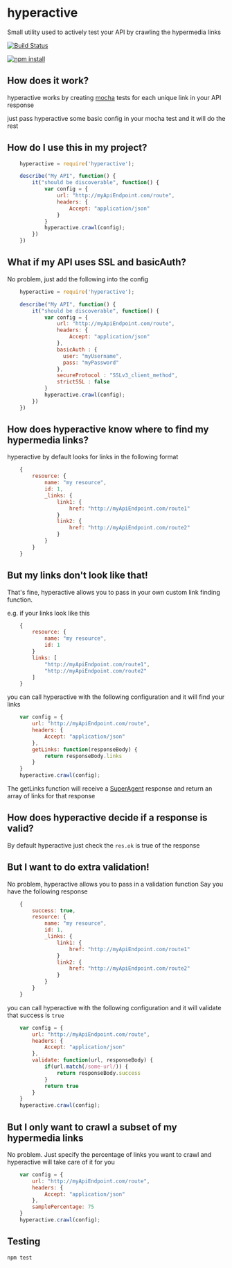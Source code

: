 # hyperactive

Small utility used to actively test your API by crawling the hypermedia links

[![Build Status](https://travis-ci.org/TabDigital/hyperactive.svg?branch=master)](https://travis-ci.org/TabDigital/hyperactive)

[![npm install](https://nodei.co/npm/hyperactive.png?mini=true)](https://nodei.co/npm/hyperactive/)

## How does it work?

hyperactive works by creating [mocha](https://github.com/visionmedia/mocha) tests for each unique link in your API response

just pass hyperactive some basic config in your mocha test and it will do the rest

## How do I use this in my project?

``` javascript
    hyperactive = require('hyperactive');

    describe("My API", function() {
        it("should be discoverable", function() {
            var config = {
                url: "http://myApiEndpoint.com/route",
                headers: {
                    Accept: "application/json"
                }
            }
            hyperactive.crawl(config);
        })    
    })
```

## What if my API uses SSL and basicAuth?

No problem, just add the following into the config

``` javascript
    hyperactive = require('hyperactive');

    describe("My API", function() {
        it("should be discoverable", function() {
            var config = {
                url: "http://myApiEndpoint.com/route",
                headers: {
                    Accept: "application/json"
                },
                basicAuth : {
                  user: "myUsername",
                  pass: "myPassword"
                },
                secureProtocol : "SSLv3_client_method",
                strictSSL : false
            }
            hyperactive.crawl(config);
        })    
    })
```

## How does hyperactive know where to find my hypermedia links?

hyperactive by default looks for links in the following format
``` javascript
    {
        resource: {
            name: "my resource",
            id: 1,
            _links: {
                link1: {
                    href: "http://myApiEndpoint.com/route1"
                }
                link2: {
                    href: "http://myApiEndpoint.com/route2"
                }
            }
        }
    }
``` 

## But my links don't look like that!

That's fine, hyperactive allows you to pass in your own custom link finding function. 

e.g. if your links look like this
``` javascript
    {
        resource: {
            name: "my resource",
            id: 1 
        }
        links: [
            "http://myApiEndpoint.com/route1", 
            "http://myApiEndpoint.com/route2"
        ]
    }
```
you can call hyperactive with the following configuration and it will find your links

``` javascript
    var config = {
        url: "http://myApiEndpoint.com/route",
        headers: {
            Accept: "application/json"
        },
        getLinks: function(responseBody) {
            return responseBody.links
        }
    }
    hyperactive.crawl(config);
```

The getLinks function will receive a [SuperAgent](https://github.com/visionmedia/superagent) response and return an array of links for that response

## How does hyperactive decide if a response is valid?

By default hyperactive just check the `res.ok` is true of the response

## But I want to do extra validation!

No problem, hyperactive allows you to pass in a validation function
Say you have the following response

``` javascript
    {
        success: true,
        resource: {
            name: "my resource",
            id: 1,
            _links: {
                link1: {
                    href: "http://myApiEndpoint.com/route1"
                }
                link2: {
                    href: "http://myApiEndpoint.com/route2"
                }
            }
        }
    }
```
you can call hyperactive with the following configuration and it will validate that success is `true`

``` javascript
    var config = {
        url: "http://myApiEndpoint.com/route",
        headers: {
            Accept: "application/json"
        },
        validate: function(url, responseBody) {
            if(url.match(/some-url/)) {
                return responseBody.success
            }
            return true
        }
    }
    hyperactive.crawl(config);
```

## But I only want to crawl a subset of my hypermedia links

No problem. Just specify the percentage of links you want to crawl and hyperactive will take care of it for you

``` javascript
    var config = {
        url: "http://myApiEndpoint.com/route",
        headers: {
            Accept: "application/json"
        },
        samplePercentage: 75
    }
    hyperactive.crawl(config);
```

## Testing

```
npm test
```
